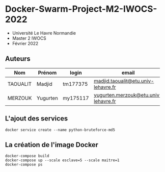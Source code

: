 # Docker-Swarm-Project-M2-IWOCS-2022

- Université Le Havre Normandie
- Master 2 IWOCS
- Février 2022

## Auteurs

| Nom             | Prénom                    | login    | email                                             |
| --------------- | ------------------------- | -------- | ------------------------------------------------- |
| TAOUALIT | Madjid | tm177375 | madjid.taoualit@etu.univ-lehavre.fr |
| MERZOUK| Yugurten | my175117 | yugurten.merzouk@etu.univ-lehavre.fr |


## L'ajout des services

```
docker service create --name python-bruteforce-md5
```

## La création de l'image Docker

```
docker-compose build
docker-compose up --scale esclave=5 --scale maitre=1
docker-compose ps
```
